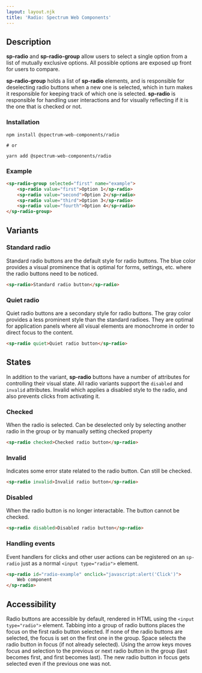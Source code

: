 ```yaml
---
layout: layout.njk
title: 'Radio: Spectrum Web Components'
---
```

## Description

**sp-radio** and **sp-radio-group** allow users to select a single option from a list of mutually exclusive options. All possible options are exposed up front for users to compare.

**sp-radio-group** holds a list of **sp-radio** elements, and is responsible for deselecting radio buttons when a new one is selected, which in turn makes it responsible for keeping track of which one is selected. **sp-radio** is responsible for handling user interactions and for visually reflecting if it is the one that is checked or not.

### Installation

```
npm install @spectrum-web-components/radio

# or

yarn add @spectrum-web-components/radio
```

### Example

```html
<sp-radio-group selected="first" name="example">
    <sp-radio value="first">Option 1</sp-radio>
    <sp-radio value="second">Option 2</sp-radio>
    <sp-radio value="third">Option 3</sp-radio>
    <sp-radio value="fourth">Option 4</sp-radio>
</sp-radio-group>
```

## Variants

### Standard radio

Standard radio buttons are the default style for radio buttons. The blue color provides a visual prominence that is optimal for forms, settings, etc. where the radio buttons need to be noticed.

```html
<sp-radio>Standard radio button</sp-radio>
```

### Quiet radio

Quiet radio buttons are a secondary style for radio buttons. The gray color provides a
less prominent style than the standard radioes. They are optimal for
application panels where all visual elements are monochrome in order to direct
focus to the content.

```html
<sp-radio quiet>Quiet radio button</sp-radio>
```

## States

In addition to the variant, **sp-radio** buttons have a number of attributes for
controlling their visual state. All radio variants support the `disabled` and `invalid` attributes. Invalid which applies a disabled style to the
radio, and also prevents clicks from activating it.

### Checked

When the radio is selected. Can be deselected only by selecting another radio in the group or by manually setting checked property

```html
<sp-radio checked>Checked radio button</sp-radio>
```

### Invalid

Indicates some error state related to the radio button. Can still be checked.

```html
<sp-radio invalid>Invalid radio button</sp-radio>
```

### Disabled

When the radio button is no longer interactable. The button cannot be checked.

```html
<sp-radio disabled>Disabled radio button</sp-radio>
```

### Handling events

Event handlers for clicks and other user actions can be registered on an `sp-radio` just as a normal `<input type="radio">` element.

```html
<sp-radio id="radio-example" onclick="javascript:alert('Click')">
    Web component
</sp-radio>
```

## Accessibility

Radio buttons are accessible by default, rendered in HTML using the `<input type="radio">` element. Tabbing into a group of radio buttons places the focus on the first radio button selected. If none of the radio buttons are selected, the focus is set on the first one in the group. Space selects the radio button in focus (if not already selected). Using the arrow keys moves focus and selection to the previous or next radio button in the group (last becomes first, and first becomes last). The new radio button in focus gets selected even if the previous one was not.

